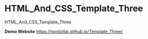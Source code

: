 # HTML_And_CSS_Template_Three
HTML_And_CSS_Template_Three

**Demo Website**
https://igodzillai.github.io/Template_Three/
